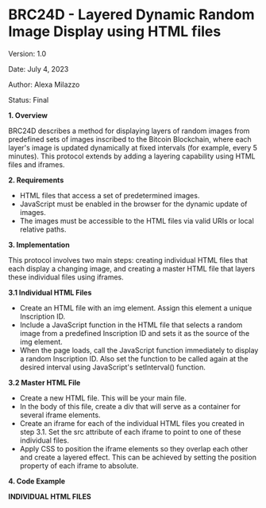 # BRC24D - Layered Dynamic Random Image Display using HTML files

Version: 1.0

Date: July 4, 2023

Author: Alexa Milazzo

Status: Final

**1. Overview**

BRC24D describes a method for displaying layers of random images from predefined sets of images inscribed to the Bitcoin Blockchain, where each layer's image is updated dynamically at fixed intervals (for example, every 5 minutes). This protocol extends by adding a layering capability using HTML files and iframes.

**2. Requirements**

- HTML files that access a set of predetermined images.
- JavaScript must be enabled in the browser for the dynamic update of images.
- The images must be accessible to the HTML files via valid URIs or local relative paths.

**3. Implementation**

This protocol involves two main steps: creating individual HTML files that each display a changing image, and creating a master HTML file that layers these individual files using iframes.

**3.1 Individual HTML Files**

- Create an HTML file with an img element. Assign this element a unique Inscription ID.
- Include a JavaScript function in the HTML file that selects a random image from a predefined Inscription ID and sets it as the source of the img element.
- When the page loads, call the JavaScript function immediately to display a random Inscription ID. Also set the function to be called again at the desired interval using JavaScript's setInterval() function.
 
**3.2 Master HTML File**

- Create a new HTML file. This will be your main file.
- In the body of this file, create a div that will serve as a container for several iframe elements.
- Create an iframe for each of the individual HTML files you created in step 3.1. Set the src attribute of each iframe to point to one of these individual files.
- Apply CSS to position the iframe elements so they overlap each other and create a layered effect. This can be achieved by setting the position property of each iframe to absolute.
  
**4. Code Example**

**INDIVIDUAL HTML FILES**
<!DOCTYPE html>
<html>
<head>
    <script>
        window.onload = function() {
            var images = [
                '/content/INSCRIPTION ID', '/content/INSCRIPTION ID', '/content/INSCRIPTION ID'
                // add more paths for images for this layer
            ];

            function updateImage(imgElementId) {
                var index = Math.floor(Math.random() * images.length);
                document.getElementById(imgElementId).src = images[index];
            }

            updateImage('dynamicImage');

            setInterval(function() {
                updateImage('dynamicImage');
            }, 5 * 60 * 1000);
        };
    </script>
</head>
<body>
    <img id="dynamicImage" src="" alt="Dynamic Image">
</body>
</html>

**MASTER HTML FILE**
<!DOCTYPE html>
<html>
<head>
    <style>
        /* Centering the container */
        body {
            display: flex;
            justify-content: center;
            align-items: center;
            height: 100vh;
            margin: 0;
            padding: 0;
            overflow: hidden;
        }

        /* Setting the size of the iframe */
        .layered-content > iframe {
            position: absolute;
            height: 100%;
            width: 100%;
            border: 0; /* Remove border from iframe */
        }
    </style>
</head>
<body>
    <div class="layered-content">
        <iframe src="/content/INSCRIPTIONID"></iframe>
        <iframe src="/content/INSCRIPTIONID"></iframe>
        <iframe src="/content/INSCRIPTIONID"></iframe>
        <!-- Add more iframes as per your requirement -->
    </div>
</body>
</html>

**5. Customization**

Users of the BRC24D protocol may customize the list of images, the ID of the HTML img element, the interval between image changes, and the positioning and styling of the iframe elements, according to the needs of their specific application.

**6. Limitations and Considerations**

- This protocol relies on JavaScript, which must be enabled in the viewer's web browser. The functionality will not work in browsers with JavaScript disabled.
- This protocol assumes the images are accessible and loadable by the web browser. Image files that are too large may take a noticeable amount of time to load, or may fail to load entirely, depending on the viewer's internet connection.
- Cross-origin restrictions may prevent iframes from displaying content from different domains. Ensure that all files are hosted on the same domain or that proper CORS (Cross-Origin Resource Sharing) policies are in place.
- This protocol provides guidelines for the implementation of a layered, dynamic, random image display using HTML files and iframes. It can be adapted and customized according to the user's needs.
